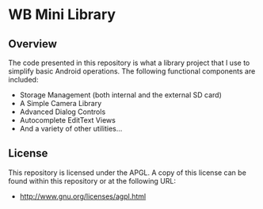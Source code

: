WB Mini Library
==============

Overview
--------------

The code presented in this repository is what a library project that I use to simplify basic Android operations. The following functional components are included:

- Storage Management (both internal and the external SD card)
- A Simple Camera Library
- Advanced Dialog Controls
- Autocomplete EditText Views
- And a variety of other utilities...

License
--------------
This repository is licensed under the APGL. A copy of this license can be found within this repository or at the following URL:

- http://www.gnu.org/licenses/agpl.html